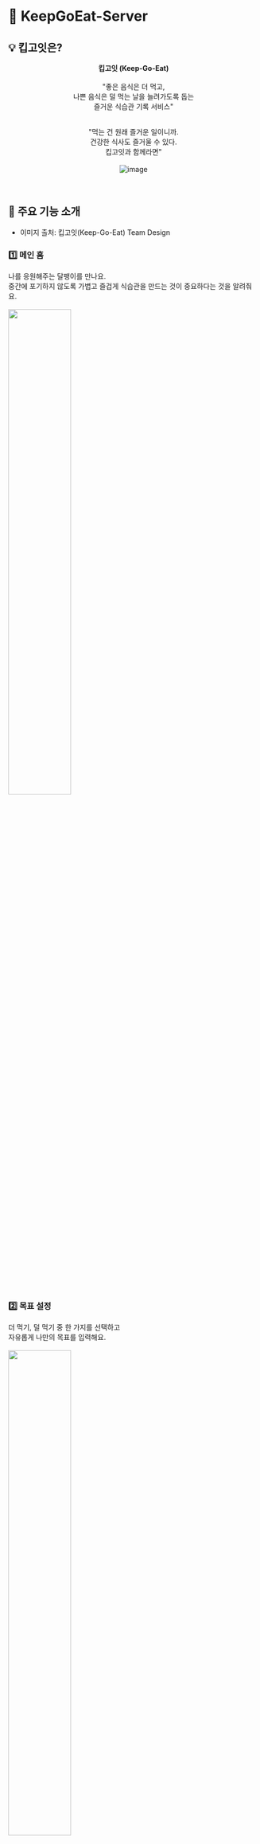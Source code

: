 # 🚀 KeepGoEat-Server

## 💡 킵고잇은?<br>
<div align="center">
<strong>킵고잇 (Keep-Go-Eat)</strong> <br><br>
"좋은 음식은 더 먹고,<br>
나쁜 음식은 덜 먹는 날을 늘려가도록 돕는<br>
즐거운 식습관 기록 서비스"<br><br>

"먹는 건 원래 즐거운 일이니까.<br> 
건강한 식사도 즐거울 수 있다.<br>
킵고잇과 함께라면"<br><br>
![image](https://user-images.githubusercontent.com/82032418/212300993-8eb759a1-6bb2-4181-9fa8-b2bc4921156a.png)

</div><br>

## 🎉 주요 기능 소개
- 이미지 출처: 킵고잇(Keep-Go-Eat) Team Design
### 1️⃣ 메인 홈
나를 응원해주는 달팽이를 만나요.<br>
중간에 포기하지 않도록 가볍고 즐겁게 식습관을 만드는 것이 중요하다는 것을 알려줘요.<br><br>
<img src="https://user-images.githubusercontent.com/82032418/212301567-d7f1785d-c016-469d-815d-0c5e94a3a8f1.png" width="50%"><br><br>

### 2️⃣ 목표 설정
더 먹기, 덜 먹기 중 한 가지를 선택하고<br>
자유롭게 나만의 목표를 입력해요.<br><br>
<img src="https://user-images.githubusercontent.com/82032418/212301806-7d54dad3-3e59-4474-9cb9-89d831f00e5d.png" width="50%"><br><br>

### 3️⃣ 목표 달성
진행중인 목표를 얼마나 달성했는지 홈에서 확인할 수 있어요.<br>
목표를 달성하면 킵고잇을 찾아와 잘 해냈다고 알려주세요.<br><br>
<img src="https://user-images.githubusercontent.com/82032418/212302036-08acc0f3-33ab-4c32-b44d-1d9c6fb3f469.png" width="50%"><br><br>

### 4️⃣ 목표 기록 
노력한 날들을 기록합니다.<br>
전 날 채우지 못했더라도 괜찮아요.<br>
성취의 즐거움과 뿌듯함을 오롯이 남겨보세요.<br><br>
<img src="https://user-images.githubusercontent.com/82032418/212302269-2f6d8c49-69cc-49d5-9b59-454fc1d55c71.png" width="50%"><br><br>

### 5️⃣ 목표 보관
이제 진행하지 않는 목표는<br>
지우지 말고 보관해요.<br><br>
<img src="https://user-images.githubusercontent.com/82032418/212302424-874e20c8-7095-48f5-a204-d335874e4b56.png" width="50%"><br><br>


## 🥗 역할 분담
<div align="center">

|임승하|장한빛|
|:---:|:---:|
|<img src="https://user-images.githubusercontent.com/82032418/212297276-621851d7-fb93-4d36-b516-0a700c1668e7.png" width="150px">|<img src="https://user-images.githubusercontent.com/82032418/212296932-b9d4af0f-f8eb-4c33-8750-c2c06a7422c8.png" width="130px">|
|홈 화면조회 api,<br> 목표 달성 api,<br> 기록뷰 api,<br> 마이페이지 조회 api,<br> 소셜로그인 및 회원가입 api,<br> 토큰 재발급 api |목표 추가 api,<br> 목표 보관 api,<br> 목표 삭제 api,<br> 목표 수정 api|
</div>

## 🥗 dependencies module
```
{
  "scripts": {
    "dev": "nodemon",
    "build": "tsc && node dist",
    "test": "mocha",
    "prepare": "husky install",
    "greeting": "echo \"\\033[32mHello World\""
  },
  "devDependencies": {
    "@types/chai": "^4.3.4",
    "@types/express": "^4.17.14",
    "@types/express-validator": "^3.0.0",
    "@types/jsonwebtoken": "^9.0.0",
    "@types/lodash": "^4.14.191",
    "@types/mocha": "^10.0.1",
    "@types/node": "^18.11.9",
    "@types/node-schedule": "^2.1.0",
    "@typescript-eslint/eslint-plugin": "^5.47.1",
    "@typescript-eslint/parser": "^5.47.1",
    "nodemon": "^2.0.20",
    "husky": "^8.0.0"
  },
  "dependencies": {
    "@prisma/client": "^4.8.0",
    "@types/body-parser": "^1.19.2",
    "@types/supertest": "^2.0.12",
    "axios": "^1.2.2",
    "chai": "^4.3.7",
    "dayjs": "^1.11.7",
    "eslint": "^8.30.0",
    "express": "^4.18.2",
    "express-validator": "^6.14.2",
    "jsonwebtoken": "^9.0.0",
    "node-schedule": "^2.1.0",
    "prisma": "^4.8.0",
    "supertest": "^6.3.3"
  }
}

```

## 🥗 server architecture
![image](https://user-images.githubusercontent.com/82032418/212338099-62f146fe-4d52-4712-b176-2c92243576d1.png)

## 🥗 ERD
![image](https://user-images.githubusercontent.com/82032418/212294282-f80a425c-89fc-4f0c-82ae-985e6cf36c95.png)



## 🥗 commit convention
### Commit Message Structure
```
<type>[optional scope]: <description>

[optional body]

[optional footer(s) - 생략 가능]
```

#### 언어
한글, 영어 무엇을 사용하여도 상관 없으나 식별할 수 있도록 작성한다.
해당 commit 이 어떤 commit 인지 알 수 있어야 한다.

#### Description
글자의 큰 제한은 없으나 되도록 50 글자 내외로 작성하도록 한다.

#### Body
글자의 큰 제한은 없으나 가능한 100 글자가 넘는 경우 줄 바꿈이 가능하도록 노력한다.

### Commit Type
Commit Message Type은 아래 명시된 기준으로 분류한다.
```
feat - A new feature
fix - A bug fix
docs - Documentation only changes
style - Changes that do not affect the meaning of the code(white-space, formatting, missing semi-colons, etc)
refactor - A code change that neither fixes a bug nor adds a feature
perf - A code change that improves performance
test - Adding missing tests or correcting existing tests
build - Changes that affect the build system or external dependencies
ci - Chnage to our CI configuration files and scripts(ex: Travis, Circle, Github Action, etc)
chore - Other changes that don't modify src or test files
```

## 🥗 coding convention
1. 선언되지 않은 type, interface, function 등을 사용하는 것 금지
2. any 타입을 사용할 시 경고
3. 빈 함수를 사용하는 것 금지. 단, 화살표 함수 예외
4. 멤버 표현식에서 개행 일관성을 유지
5. 카멜케이스 사용하지 않을 시 경고
6. == 및 != 사용을 경고
7. 중괄호로 묶이지 않은 블록문을 금지
8. 들여쓰기로 스페이스 2번을 하지 않을 경우 에러
9. console 개체의 메서드에 대한 호출 또는 할당을 불허
10. 백틱, 큰 따옴표 또는 작은 따옴표를 일관되게 사용
11. 변수(함수)명에 대한 이름
    - 변수, 함수 , 인스턴스 - Camel Case
    - 함수명 작성 시 동사 + 명사
    - Class, Constructor - Pascal Case
12. 글자 길이: 20개 제한, 최대 3단어까지
13. 약칭 사용: 최대한 피하자.
14. 최대 depth: 4개로 제한
15. 주석
    - 한 줄 주석 - `//`
    - 두 줄부터 - `/* */`
16. if문 bracket({}) : 여러 줄로 작성
17. 함수 사용
    - else if 사용 지양
    - 테스트가 필요한 기능일 시 arrow function 사용하지 않음
    - 한 줄로 끝나는 경우나 테스트가 필요한 경우에만 arrow function 사용
    - 함수 파라미터 개수 3개까지만
    - Promise 함수보단 async, await 사용. 

## 🥗 branch 전략
0. dev가 default 브랜치입니다
필요시 stg나 prod 브랜치를 추가로 생성합니다

1. 기능별로 feature/기능이름 으로 브랜치를 dev에서 딴다
    - dev로 체크아웃 한 뒤에 브랜치를 따야됨
    - dev는 항상 풀을 받아놓은 상태
    - 브랜치를 따기 전에는 항상 dev에 풀을 받아놓아야 함
    
    ```
    git checkout dev
    
    git pull origin dev --no-rebase
    
    git branch feature/onboarding
    ```
    
2. 해당 기능 브랜치에서 기능 개발을 함

3. 개발 완료 후 해당 remote 기능 브랜치에 push
    ```
    git push origin feature/onboarding
    ```
    
4. pr 날린 뒤 문제 없으면 dev에 merge함

## 🥗 foldering
root-dir<br>
  ㄴprisma<br>
  ㄴsrc<br>
    ㄴconfig<br>
    ㄴconstants<br>
    ㄴcontroller<br>
    ㄴinterfaces<br>
    ㄴmiddlewares<br>
    ㄴmodules<br>
    ㄴrouter<br>
    ㄴservice<br>
    ㄴauth
